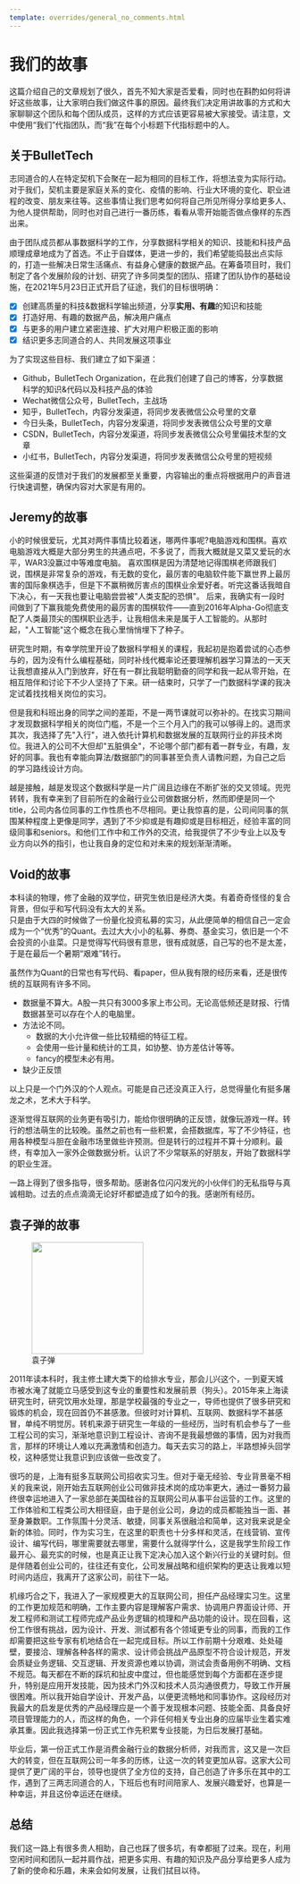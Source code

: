 ```yaml
---
template: overrides/general_no_comments.html
---
```


# 我们的故事

这篇介绍自己的文章规划了很久，首先不知大家是否爱看，同时也在斟酌如何将讲好这些故事，让大家明白我们做这件事的原因。最终我们决定用讲故事的方式和大家聊聊这个团队和每个团队成员，这样的方式应该更容易被大家接受。请注意，文中使用“我们”代指团队，而“我”在每个小标题下代指标题中的人。

## 关于BulletTech

志同道合的人在特定契机下会聚在一起为相同的目标工作，将想法变为实际行动。对于我们，契机主要是家庭关系的变化、疫情的影响、行业大环境的变化、职业进程的改变、朋友来往等。这些事情让我们思考如何将自己所见所得分享给更多人、为他人提供帮助，同时也对自己进行一番历练，看看从零开始能否做点像样的东西出来。

由于团队成员都从事数据科学的工作，分享数据科学相关的知识、技能和科技产品顺理成章地成为了首选。不止于自媒体，更进一步的，我们希望能捣鼓出点实际的，打造一些解决日常生活痛点、有益身心健康的数据产品。在筹备项目时，我们制定了各个发展阶段的计划、研究了许多同类型的团队、搭建了团队协作的基础设施，在2021年5月23日正式开启了征途，我们的目标很明确：

- [x] 创建高质量的科技&数据科学输出频道，分享**实用、有趣**的知识和技能
- [x] 打造好用、有趣的数据产品，解决用户痛点 
- [x] 与更多的用户建立紧密连接、扩大对用户积极正面的影响
- [x] 结识更多志同道合的人、共同发展这项事业

为了实现这些目标、我们建立了如下渠道：

- Github，BulletTech Organization，在此我们创建了自己的博客，分享数据科学的知识&代码以及科技产品的体验
- Wechat微信公众号，BulletTech，主战场
- 知乎，BulletTech，内容分发渠道，将同步发表微信公众号里的文章
- 今日头条，BulletTech，内容分发渠道，将同步发表微信公众号里的文章
- CSDN，BulletTech，内容分发渠道，将同步发表微信公众号里偏技术型的文章
- 小红书，BulletTech，内容分发渠道，将同步发表微信公众号里的短视频

这些渠道的反馈对于我们的发展都至关重要，内容输出的重点将根据用户的声音进行快速调整，确保内容对大家是有用的。

## Jeremy的故事

小的时候很爱玩，尤其对两件事情比较着迷，哪两件事呢?电脑游戏和围棋。喜欢电脑游戏大概是大部分男生的共通点吧，不多说了，而我大概就是又菜又爱玩的水平，WAR3没赢过中等难度电脑。
喜欢围棋是因为清楚地记得围棋老师跟我们说，围棋是非常复杂的游戏，有无数的变化，最厉害的电脑软件能下赢世界上最厉害的国际象棋选手，但是下不赢稍微厉害点的围棋业余爱好者。听完这番话我暗自下决心，有一天我也要让电脑尝尝被"人类支配的恐惧"。
后来，我确实有一段时间做到了下赢我能免费使用的最厉害的围棋软件——直到2016年Alpha-Go彻底支配了人类最顶尖的围棋职业选手，让我相信未来是属于人工智能的。从那时起，"人工智能"这个概念在我心里悄悄埋下了种子。

研究生时期，有幸学院里开设了数据科学相关的课程，我起初是抱着尝试的心态参与的，因为没有什么编程基础，同时补线代概率论还要理解机器学习算法的一天天让我想直接从入门到放弃，好在有一群比我聪明勤奋的同学和我一起从零开始，在相互陪伴和讨论下不少人坚持了下来。研一结束时，只学了一门数据科学课的我决定试着找找相关岗位的实习。

但是我和科班出身的同学之间的差距，不是一两节课就可以弥补的。在找实习期间才发现数据科学相关的岗位门槛，不是一个三个月入门的我可以够得上的。退而求其次，我选择了先"入行"，进入依托计算机和数据发展的互联网行业的非技术岗位。我进入的公司不大但却"五脏俱全"，不论哪个部门都有着一群专业，有趣，友好的同事。我也有幸能向算法/数据部门的同事甚至负责人请教问题，为自己之后的学习路线设计方向。

越是接触，越是发现这个数据科学是一片广阔且边缘在不断扩张的交叉领域。兜兜转转，我有幸来到了目前所在的金融行业公司做数据分析，然而即便是同一个title，公司内各位同事的工作性质也不尽相同。更让我惊喜的是，公司间同事的氛围某种程度上更像是同学，遇到了不少抑或是有趣抑或是目标相近，经验丰富的同级同事和seniors。和他们工作中和工作外的交流，给我提供了不少专业上以及专业方向以外的指引，也让我自身的定位和对未来的规划渐渐清晰。

## Void的故事

本科读的物理，修了金融的双学位，研究生依旧是经济大类。有着奇奇怪怪的复合背景，但似乎和写代码没有太大的关系。  
只是由于大四的时候做了一份量化投资私募的实习，从此便简单的相信自己一定会成为一个“优秀”的Quant。去过大大小小的私募、券商、基金实习，依旧是一个不会投资的小韭菜。只是觉得写代码很有意思，很有成就感，自己写的也不是太差，于是在最后一个暑期“艰难”转行。  

虽然作为Quant的日常也有写代码、看paper，但从我有限的经历来看，还是很传统的互联网有许多不同。

- 数据量不算大。A股一共只有3000多家上市公司。无论高低频还是财报、行情数据甚至可以存在个人的电脑里。
- 方法论不同。
  - 数据的大小允许做一些比较精细的特征工程。
  - 会使用一些计量和统计的工具，如协整、协方差估计等等。
  - fancy的模型未必有用。
- 缺少正反馈  

以上只是一个门外汉的个人观点。可能是自己还没真正入行，总觉得量化有挺多屠龙之术，艺术大于科学。 

逐渐觉得互联网的业务更有吸引力，能给你很明确的正反馈，就像玩游戏一样。转行的想法萌生的比较晚。虽然之前也有一些积累，会搭数据库，写了不少特征，也用各种模型斗胆在金融市场里做些许预测。但是转行的过程并不算十分顺利。最终，有幸加入一家外企做数据分析。认识了不少常联系的好朋友，开始了数据科学的职业生涯。

一路上得到了很多指导，很多帮助。感谢各位闪闪发光的小伙伴们的无私指导与真诚相助。过去的点点滴滴无论好坏都塑造成了如今的我。感谢所有经历。

## 袁子弹的故事

<figure>
  <img src="https://cdn.jsdelivr.net/gh/BulletTech2021/Pics/2021-6-23/1624447659803-Gif_transparent.gif" width="200" />
  <figcaption>袁子弹</figcaption>
</figure>

2011年读本科时，我主修土建大类下的给排水专业，那会儿兴这个，一到夏天城市被水淹了就能立马感受到这专业的重要性和发展前景（狗头）。2015年来上海读研究生时，研究饮用水处理，那是学校最强的专业之一，导师也提供了很多研究和锻炼的机会，现在回首仍不甚感激。但彼时对计算机、互联网、数据科学不甚感冒，单纯不明觉厉。转机来源于研究生一年级的一些经历，当时有机会参与了一些工程公司的实习，渐渐地意识到工程设计、咨询不是我最想做的事情，因为对我而言，那样的环境让人难以充满激情和创造力。每天去实习的路上，半路想掉头回学校，这种感觉让我意识到应该做一些改变了。

很巧的是，上海有挺多互联网公司招收实习生。但对于毫无经验、专业背景毫不相关的我来说，刚开始去互联网创业公司做非技术岗的成功率更大，通过一番努力最终很幸运地进入了一家总部在美国硅谷的互联网公司从事平台运营的工作。这里的工作体验和工程类公司大相径庭，由于是创业公司，身边的成员都能独当一面、甚至身兼数职。工作氛围十分灵活、敏捷，同事关系很融洽和简单，这对我来说是全新的体验。同时，作为实习生，在这里的职责也十分多样和灵活，在线营销、宣传设计、编写代码，哪里需要就去哪里，需要什么就得学什么，这是我学生阶段工作最开心、最充实的时候，也是真正让我下定决心加入这个新兴行业的关键时刻。但是伴随着创业公司的，往往还有变化，公司发展战略和组织架构的更迭让我难以短时间内适应，我离开了这家公司，前往下一站。

机缘巧合之下，我进入了一家规模更大的互联网公司，担任产品经理实习生。这里的工作更加规范和明确，工作主要内容是理解客户需求、协调用户界面设计师、开发工程师和测试工程师完成产品业务逻辑的梳理和产品功能的设计。现在回看，这份工作很有挑战，因为设计、开发、测试都有各个领域更专业的同事，而我的工作却需要把这些专家有机地结合在一起完成目标。所以工作前期十分艰难、处处碰壁，要接洽、理解各种各样的需求、设计师会挑战产品原型不符合设计规范，开发会质疑业务逻辑、交互逻辑、开发资源也难以协调，测试会责备用例不明确、文档不规范。每天都在不断的踩坑和扯皮中度过，但也能感觉到每个方面都在逐步提升，特别是应用开发技能，因为技术门外汉和技术人员沟通很费力，导致工作开展很困难。所以我开始自学设计、开发产品，以便更流畅地和同事协作。这段经历对我最大的启发是优秀的产品经理应是一个善于发现根本问题、技能全面、具备良好项目管理能力的人，而这样的角色，一个非任何相关专业出身的应届毕业生着实难承其重。因此我选择第一份正式工作先积累专业技能，为日后发展打基础。

毕业后，第一份正式工作是消费金融行业的数据分析师，对我而言，这又是一次巨大的转变，但在互联网公司一年多的历练，让这一次的转变更加从容。这家大公司提供了更广阔的平台，领导也提供了全方位的支持，自己创造了许多乐在其中的工作，遇到了三两志同道合的人，下班后也有时间陪家人、发展兴趣爱好，也算是一种幸运，并且这份幸运还在继续。

## 总结

我们这一路上有很多贵人相助，自己也踩了很多坑，有幸都挺了过来。现在，利用空闲时间和团队一起并肩作战，把更多实用、有趣的知识及产品分享给更多人成为了新的使命和乐趣，未来会如何发展，让我们拭目以待。
